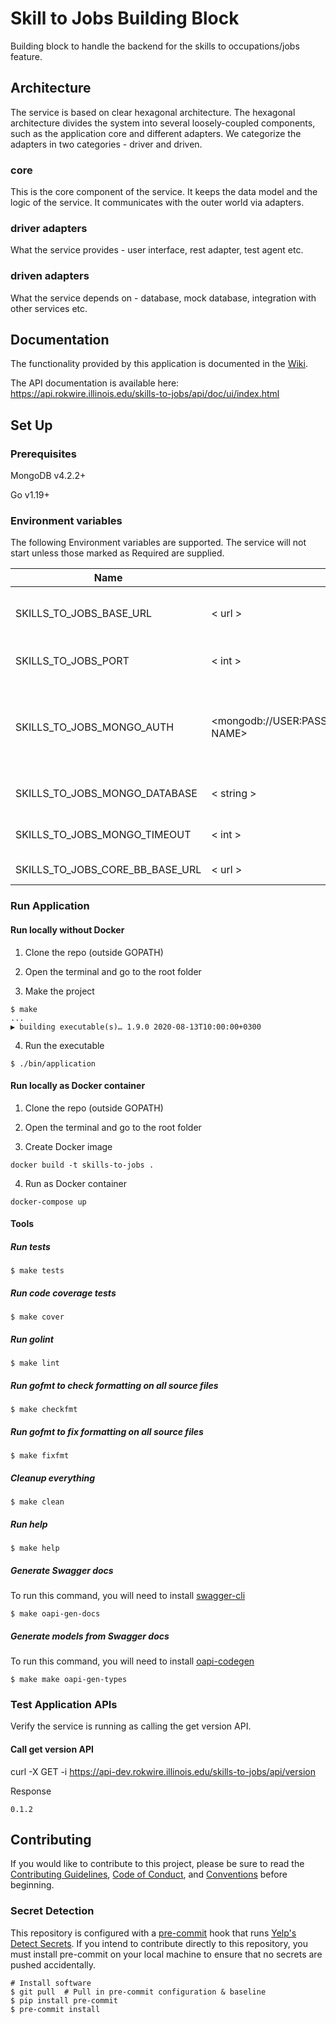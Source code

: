 # Skill to Jobs Building Block
Building block to handle the backend for the skills to occupations/jobs feature.

## Architecture
The service is based on clear hexagonal architecture. The hexagonal architecture divides the system into several loosely-coupled components, such as the application core and different adapters. We categorize the adapters in two categories - driver and driven.

### core
This is the core component of the service. It keeps the data model and the logic of the service. It communicates with the outer world via adapters.

### driver adapters
What the service provides - user interface, rest adapter, test agent etc.

### driven adapters
What the service depends on - database, mock database, integration with other services etc.

## Documentation
The functionality provided by this application is documented in the [Wiki](https://github.com/rokwire/skills-to-jobs-building-block/wiki).

The API documentation is available here: https://api.rokwire.illinois.edu/skills-to-jobs/api/doc/ui/index.html

## Set Up

### Prerequisites
MongoDB v4.2.2+

Go v1.19+

### Environment variables
The following Environment variables are supported. The service will not start unless those marked as Required are supplied.

Name|Format|Required|Description|Default
---|---|---|---|---
SKILLS_TO_JOBS_BASE_URL | < url > | yes | Base URL where this application is being hosted
SKILLS_TO_JOBS_PORT | < int > | no | Port to be used by this application | 80
SKILLS_TO_JOBS_MONGO_AUTH | <mongodb://USER:PASSWORD@HOST:PORT/DATABASE NAME> | yes | MongoDB authentication string. The user must have read/write privileges.
SKILLS_TO_JOBS_MONGO_DATABASE | < string > | yes | MongoDB database name
SKILLS_TO_JOBS_MONGO_TIMEOUT | < int > | no | MongoDB timeout in milliseconds | 500
SKILLS_TO_JOBS_CORE_BB_BASE_URL | < url > | yes | Core BB base URL

### Run Application

#### Run locally without Docker

1. Clone the repo (outside GOPATH)

2. Open the terminal and go to the root folder
  
3. Make the project  
```
$ make
...
▶ building executable(s)… 1.9.0 2020-08-13T10:00:00+0300
```

4. Run the executable
```
$ ./bin/application
```

#### Run locally as Docker container

1. Clone the repo (outside GOPATH)

2. Open the terminal and go to the root folder
  
3. Create Docker image  
```
docker build -t skills-to-jobs .
```
4. Run as Docker container
```
docker-compose up
```

#### Tools

##### Run tests
```
$ make tests
```

##### Run code coverage tests
```
$ make cover
```

##### Run golint
```
$ make lint
```

##### Run gofmt to check formatting on all source files
```
$ make checkfmt
```

##### Run gofmt to fix formatting on all source files
```
$ make fixfmt
```

##### Cleanup everything
```
$ make clean
```

##### Run help
```
$ make help
```
##### Generate Swagger docs
To run this command, you will need to install [swagger-cli](https://github.com/APIDevTools/swagger-cli)
```
$ make oapi-gen-docs
```

##### Generate models from Swagger docs
To run this command, you will need to install [oapi-codegen](https://github.com/deepmap/oapi-codegen)
```
$ make make oapi-gen-types
```

### Test Application APIs

Verify the service is running as calling the get version API.

#### Call get version API

curl -X GET -i https://api-dev.rokwire.illinois.edu/skills-to-jobs/api/version

Response
```
0.1.2
```

## Contributing
If you would like to contribute to this project, please be sure to read the [Contributing Guidelines](CONTRIBUTING.md), [Code of Conduct](CODE_OF_CONDUCT.md), and [Conventions](CONVENTIONS.md) before beginning.

### Secret Detection
This repository is configured with a [pre-commit](https://pre-commit.com/) hook that runs [Yelp's Detect Secrets](https://github.com/Yelp/detect-secrets). If you intend to contribute directly to this repository, you must install pre-commit on your local machine to ensure that no secrets are pushed accidentally.

```
# Install software 
$ git pull  # Pull in pre-commit configuration & baseline 
$ pip install pre-commit 
$ pre-commit install
